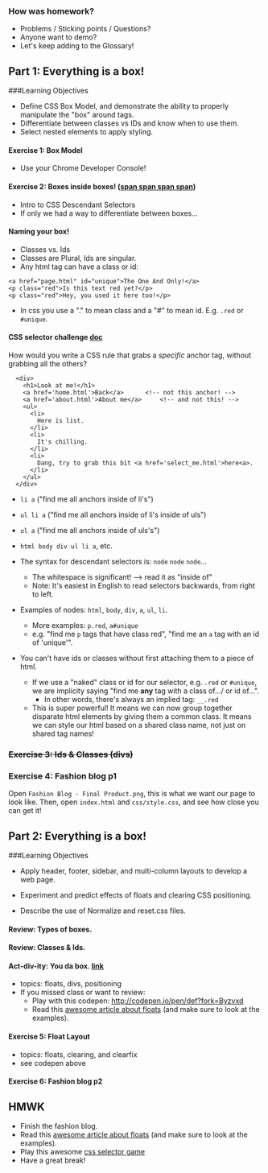 ### How was homework?
- Problems / Sticking points / Questions?
- Anyone want to demo?
- Let's keep adding to the Glossary!

## Part 1: Everything is a box!
###Learning Objectives
* Define CSS Box Model, and demonstrate the ability to properly manipulate the "box" around tags.
* Differentiate between classes vs IDs and know when to use them.
* Select nested elements to apply styling. 

#### Exercise 1: Box Model
- Use your Chrome Developer Console!

#### Exercise 2: Boxes inside boxes! ([span span span span](https://www.youtube.com/watch?v=anwy2MPT5RE))
- Intro to CSS Descendant Selectors
- If only we had a way to differentiate between boxes...

#### Naming your box!
- Classes vs. Ids
- Classes are Plural, Ids are singular.
- Any html tag can have a class or id:
```
<a href="page.html" id="unique">The One And Only!</a>
<p class="red">Is this text red yet?</p>
<p class="red">Hey, you used it here too!</p>
```
- In css you use a "." to mean class and a "#" to mean id. E.g. `.red` or `#unique`.


#### CSS selector challenge [doc](activity-1-css-selector-challenge.docx)
How would you write a CSS rule that grabs a *specific* anchor tag, without grabbing all the others?
```
  <div>
    <h1>Look at me!</h1>
    <a href='home.html'>Back</a>      <!-- not this anchor! -->
    <a href='about.html'>About me</a>     <!-- and not this! -->
    <ul>
      <li>
        Here is list.
      </li>
      <li>
        It's chilling.
      </li>
      <li>
        Dang, try to grab this bit <a href='select_me.html'>here<a>. 
      </li>
    </ul>
  </div>
```
- `li a` ("find me all anchors inside of li's")
- `ul li a`  ("find me all anchors inside of li's inside of uls")
- `ul a`  ("find me all anchors inside of uls's")
- `html body div ul li a`, etc.

- The syntax for descendant selectors is: `node` `node` `node`...
  - The whitespace is significant! --> read it as "inside of"
  - Note: It's easiest in English to read selectors backwards, from right to left.
- Examples of nodes: `html`, `body`, `div`, `a`, `ul`, `li`.
  - More examples: `p.red`, `a#unique`
  - e.g. "find me `p` tags that have class red", "find me an `a` tag with an id of 'unique'".
- You can't have ids or classes without first attaching them to a piece of html.
  - If we use a "naked" class or id for our selector, e.g. `.red` or `#unique`, we are implicity saying "find me __any__ tag with a class of.../ or id of...".
    - In other words, there's always an implied tag: `__.red`
  - This is super powerful! It means we can now group together disparate html elements by giving them a common class. It means we can style our html based on a shared class name, not just on shared tag names!


### ~~Exercise 3: Ids & Classes (divs)~~
### Exercise 4: Fashion blog p1
Open `Fashion Blog - Final Product.png`, this is what we want our page to look like. Then, open `index.html` and `css/style.css`, and see how close you can get it!

## Part 2: Everything is a box!
###Learning Objectives

* Apply header, footer, sidebar, and multi-column layouts to develop a web page.

* Experiment and predict effects of floats and clearing CSS positioning.

* Describe the use of Normalize and reset.css files.

#### Review: Types of boxes.
#### Review: Classes & Ids.
#### Act-div-ity: You da box. [link](/activity-1-you-da-box.md)
- topics: floats, divs, positioning
- If you missed class or want to review:
  - Play with this codepen: http://codepen.io/pen/def?fork=Byzvxd
  - Read this [awesome article about floats](http://alistapart.com/article/css-floats-101) (and make sure to look at the examples).

#### Exercise 5: Float Layout
- topics: floats, clearing, and clearfix
- see codepen above

#### Exercise 6: Fashion blog p2

## HMWK
* Finish the fashion blog.
* Read this [awesome article about floats](http://alistapart.com/article/css-floats-101) (and make sure to look at the examples).
* Play this awesome [css selector game](http://flukeout.github.io/)
* Have a great break!
